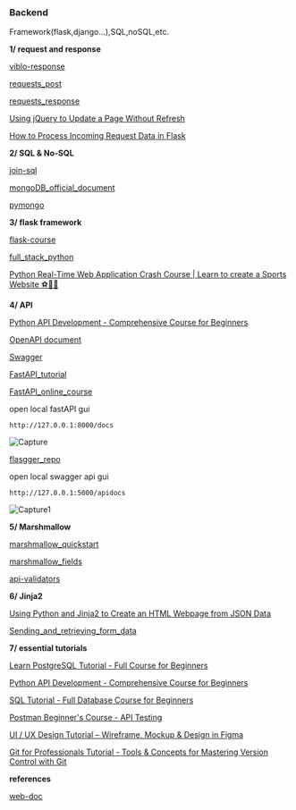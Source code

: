 ### Backend
Framework(flask,django...),SQL,noSQL,etc.

**1/ request and response**

[viblo-response](https://viblo.asia/p/ban-da-thuc-su-biet-http-response-status-code-gGJ59NOrKX2)

[requests_post](https://www.w3schools.com/python/ref_requests_post.asp)

[requests_response](https://www.w3schools.com/python/ref_requests_response.asp)

[Using jQuery to Update a Page Without Refresh ](https://www.youtube.com/watch?v=Kcka5WBMktw)

[How to Process Incoming Request Data in Flask](https://www.youtube.com/watch?v=hAEJajltHxc&list=PLsM05n4rlXWTamBIPSom7mQVA-xooDkxw&index=41)

**2/ SQL & No-SQL**

[join-sql](https://user-images.githubusercontent.com/73679364/150269896-5b6a3dbb-98d7-49e4-b612-53489e64ebeb.png)

[mongoDB_official_document](https://www.mongodb.com/docs/manual/applications/data-models-tree-structures/)

[pymongo](https://www.geeksforgeeks.org/mongodb-and-python/)

**3/ flask framework**

[flask-course](https://www.youtube.com/watch?v=BUmUV8YOzgM&list=PLF2JzgCW6-YY_TZCmBrbOpgx5pSNBD0_L)

[full_stack_python](https://www.fullstackpython.com/table-of-contents.html)

[Python Real-Time Web Application Crash Course | Learn to create a Sports Website ⚽🏅🏀](https://www.youtube.com/watch?v=-CT28e2Dl24)

**4/ API**

[Python API Development - Comprehensive Course for Beginners](https://www.youtube.com/watch?v=0sOvCWFmrtA)

[OpenAPI document](https://github.com/OAI/OpenAPI-Specification/blob/main/versions/2.0.md#parameterObject)

[Swagger](https://editor.swagger.io/)

[FastAPI_tutorial](https://www.youtube.com/watch?v=7t2alSnE2-I)

[FastAPI_online_course](https://www.youtube.com/watch?v=tLKKmouUams)

open local fastAPI gui

    http://127.0.0.1:8000/docs
  
![Capture](https://user-images.githubusercontent.com/73679364/135738215-74839dbf-78b9-4ed8-a98f-e7ff67f61df6.PNG)

[flasgger_repo](https://github.com/flasgger/flasgger#top-contributors)

open local swagger api gui
  
    http://127.0.0.1:5000/apidocs

![Capture1](https://user-images.githubusercontent.com/73679364/135738167-ecd88f1a-ceb3-47e4-a313-414e44040c4e.PNG)

**5/ Marshmallow**

[marshmallow_quickstart](https://marshmallow.readthedocs.io/en/stable/quickstart.html)

[marshmallow_fields](https://marshmallow.readthedocs.io/en/stable/api_reference.html#module-marshmallow.fields)

[api-validators](https://marshmallow.readthedocs.io/en/stable/api_reference.html#api-validators)

**6/ Jinja2**

[Using Python and Jinja2 to Create an HTML Webpage from JSON Data](https://www.youtube.com/watch?v=9v6kDoUjIs4)

[Sending_and_retrieving_form_data](https://developer.mozilla.org/en-US/docs/Learn/Forms/Sending_and_retrieving_form_data)

**7/ essential tutorials**

[Learn PostgreSQL Tutorial - Full Course for Beginners](https://www.youtube.com/watch?v=qw--VYLpxG4)

[Python API Development - Comprehensive Course for Beginners](https://www.youtube.com/watch?v=0sOvCWFmrtA)

[SQL Tutorial - Full Database Course for Beginners](https://www.youtube.com/watch?v=HXV3zeQKqGY)

[Postman Beginner's Course - API Testing](https://www.youtube.com/watch?v=VywxIQ2ZXw4)

[UI / UX Design Tutorial – Wireframe, Mockup & Design in Figma](https://www.youtube.com/watch?v=c9Wg6Cb_YlU)

[Git for Professionals Tutorial - Tools & Concepts for Mastering Version Control with Git](https://www.youtube.com/watch?v=Uszj_k0DGsg)

**references**

[web-doc](https://developer.mozilla.org/en-US/)
